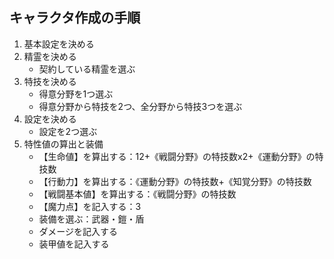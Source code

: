 ## キャラクタ作成の手順

1. 基本設定を決める
2. 精霊を決める
    * 契約している精霊を選ぶ
3. 特技を決める
    * 得意分野を1つ選ぶ
    * 得意分野から特技を2つ、全分野から特技3つを選ぶ
4. 設定を決める
    * 設定を2つ選ぶ
5. 特性値の算出と装備
    * 【生命値】を算出する：12+《戦闘分野》の特技数x2+《運動分野》の特技数
    * 【行動力】を算出する：《運動分野》の特技数+《知覚分野》の特技数
    * 【戦闘基本値】を算出する：《戦闘分野》の特技数
    * 【魔力点】を記入する：3
    * 装備を選ぶ：武器・鎧・盾
    * ダメージを記入する
    * 装甲値を記入する
